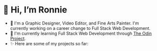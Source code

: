 # 👋 Hi, I’m Ronnie
- 👀 I'm a Graphic Designer, Video Editor, and Fine Arts Painter. I'm currently working on a career change to Full Stack Web Development.
- 🌱 I'm currently learning Full Stack Web Development through [The Odin Project](https://www.theodinproject.com/).
- ✨ Here are some of my projects so far:
